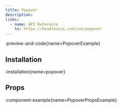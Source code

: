 ```yaml
---
title: Popover
description:
links:
  - name: API Reference
    to: https://headlessui.com/vue/popover
---
```


:preview-and-code{name=PopoverExample}

## Installation

:installation{name=popover}

## Props

:component-example{name=PopoverPropsExample}
